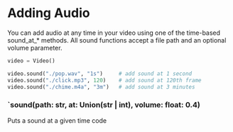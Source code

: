 # Adding Audio

You can add audio at any time in your video using one of the time-based sound_at_* methods. All sound functions accept a file path and an optional volume parameter.

```py title="example"
video = Video()

video.sound("./pop.wav", "1s")     # add sound at 1 second
video.sound("./click.mp3", 120)    # add sound at 120th frame
video.sound("./chime.m4a", "3m")   # add sound at 3 minutes
```

### `sound(path: str, at: Union(str | int), volume: float: 0.4)

Puts a sound at a given time code